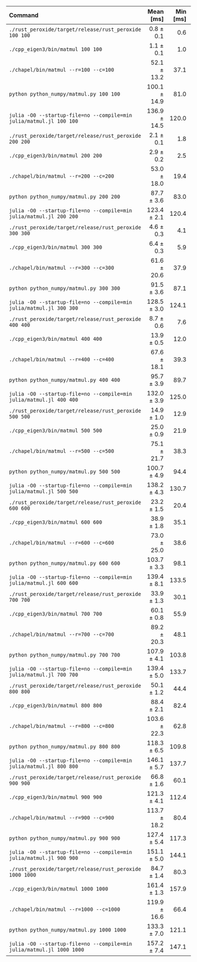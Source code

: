 | Command | Mean [ms] | Min [ms] | Max [ms] | Relative |
|:---|---:|---:|---:|---:|
| `./rust_peroxide/target/release/rust_peroxide 100 100` | 0.8 ± 0.1 | 0.6 | 1.5 | 1.00 |
| `./cpp_eigen3/bin/matmul 100 100` | 1.1 ± 0.1 | 1.0 | 1.8 | 1.41 ± 0.21 |
| `./chapel/bin/matmul --r=100 --c=100` | 52.1 ± 13.2 | 37.1 | 87.5 | 64.82 ± 18.18 |
| `python python_numpy/matmul.py 100 100` | 100.1 ± 14.9 | 81.0 | 129.6 | 124.61 ± 23.89 |
| `julia -O0 --startup-file=no --compile=min julia/matmul.jl 100 100` | 136.9 ± 14.5 | 120.0 | 164.5 | 170.38 ± 27.30 |
| `./rust_peroxide/target/release/rust_peroxide 200 200` | 2.1 ± 0.1 | 1.8 | 2.7 | 2.62 ± 0.35 |
| `./cpp_eigen3/bin/matmul 200 200` | 2.9 ± 0.2 | 2.5 | 4.2 | 3.59 ± 0.49 |
| `./chapel/bin/matmul --r=200 --c=200` | 53.0 ± 18.0 | 19.4 | 95.2 | 66.01 ± 23.72 |
| `python python_numpy/matmul.py 200 200` | 87.7 ± 3.6 | 83.0 | 94.6 | 109.21 ± 13.88 |
| `julia -O0 --startup-file=no --compile=min julia/matmul.jl 200 200` | 123.4 ± 2.1 | 120.4 | 128.0 | 153.63 ± 18.66 |
| `./rust_peroxide/target/release/rust_peroxide 300 300` | 4.6 ± 0.3 | 4.1 | 5.5 | 5.73 ± 0.76 |
| `./cpp_eigen3/bin/matmul 300 300` | 6.4 ± 0.3 | 5.9 | 7.5 | 8.00 ± 1.03 |
| `./chapel/bin/matmul --r=300 --c=300` | 61.6 ± 20.6 | 37.9 | 101.6 | 76.67 ± 27.21 |
| `python python_numpy/matmul.py 300 300` | 91.5 ± 3.6 | 87.1 | 101.1 | 113.94 ± 14.41 |
| `julia -O0 --startup-file=no --compile=min julia/matmul.jl 300 300` | 128.5 ± 3.0 | 124.1 | 133.6 | 159.89 ± 19.60 |
| `./rust_peroxide/target/release/rust_peroxide 400 400` | 8.7 ± 0.6 | 7.6 | 9.7 | 10.89 ± 1.48 |
| `./cpp_eigen3/bin/matmul 400 400` | 13.9 ± 0.5 | 12.0 | 16.3 | 17.35 ± 2.18 |
| `./chapel/bin/matmul --r=400 --c=400` | 67.6 ± 18.1 | 39.3 | 101.6 | 84.15 ± 24.67 |
| `python python_numpy/matmul.py 400 400` | 95.7 ± 3.9 | 89.7 | 104.7 | 119.13 ± 15.15 |
| `julia -O0 --startup-file=no --compile=min julia/matmul.jl 400 400` | 132.0 ± 3.9 | 125.0 | 140.2 | 164.33 ± 20.35 |
| `./rust_peroxide/target/release/rust_peroxide 500 500` | 14.9 ± 1.0 | 12.9 | 16.4 | 18.56 ± 2.53 |
| `./cpp_eigen3/bin/matmul 500 500` | 25.0 ± 0.9 | 21.9 | 25.7 | 31.05 ± 3.89 |
| `./chapel/bin/matmul --r=500 --c=500` | 75.1 ± 21.7 | 38.3 | 112.1 | 93.42 ± 29.22 |
| `python python_numpy/matmul.py 500 500` | 100.7 ± 4.9 | 94.4 | 114.5 | 125.28 ± 16.27 |
| `julia -O0 --startup-file=no --compile=min julia/matmul.jl 500 500` | 138.2 ± 4.3 | 130.7 | 147.7 | 171.97 ± 21.39 |
| `./rust_peroxide/target/release/rust_peroxide 600 600` | 23.2 ± 1.5 | 20.4 | 29.9 | 28.93 ± 3.93 |
| `./cpp_eigen3/bin/matmul 600 600` | 38.9 ± 1.8 | 35.1 | 40.8 | 48.45 ± 6.23 |
| `./chapel/bin/matmul --r=600 --c=600` | 73.0 ± 25.0 | 38.6 | 129.1 | 90.81 ± 33.03 |
| `python python_numpy/matmul.py 600 600` | 103.7 ± 3.3 | 98.1 | 108.8 | 129.05 ± 16.05 |
| `julia -O0 --startup-file=no --compile=min julia/matmul.jl 600 600` | 139.4 ± 8.1 | 133.5 | 170.0 | 173.52 ± 23.18 |
| `./rust_peroxide/target/release/rust_peroxide 700 700` | 33.9 ± 1.3 | 30.1 | 36.9 | 42.16 ± 5.33 |
| `./cpp_eigen3/bin/matmul 700 700` | 60.1 ± 0.8 | 55.9 | 60.9 | 74.82 ± 9.06 |
| `./chapel/bin/matmul --r=700 --c=700` | 89.2 ± 20.3 | 48.1 | 126.7 | 111.04 ± 28.62 |
| `python python_numpy/matmul.py 700 700` | 107.9 ± 4.1 | 103.8 | 119.0 | 134.26 ± 16.94 |
| `julia -O0 --startup-file=no --compile=min julia/matmul.jl 700 700` | 139.4 ± 5.0 | 133.7 | 155.5 | 173.48 ± 21.78 |
| `./rust_peroxide/target/release/rust_peroxide 800 800` | 50.1 ± 1.2 | 44.4 | 52.2 | 62.36 ± 7.66 |
| `./cpp_eigen3/bin/matmul 800 800` | 88.4 ± 2.1 | 82.4 | 90.2 | 109.98 ± 13.49 |
| `./chapel/bin/matmul --r=800 --c=800` | 103.6 ± 22.3 | 62.8 | 137.7 | 128.93 ± 31.78 |
| `python python_numpy/matmul.py 800 800` | 118.3 ± 6.5 | 109.8 | 132.2 | 147.30 ± 19.46 |
| `julia -O0 --startup-file=no --compile=min julia/matmul.jl 800 800` | 146.1 ± 5.7 | 137.7 | 158.1 | 181.81 ± 23.01 |
| `./rust_peroxide/target/release/rust_peroxide 900 900` | 66.8 ± 1.6 | 60.1 | 70.3 | 83.11 ± 10.19 |
| `./cpp_eigen3/bin/matmul 900 900` | 121.3 ± 4.1 | 112.4 | 124.9 | 150.99 ± 18.86 |
| `./chapel/bin/matmul --r=900 --c=900` | 113.7 ± 18.2 | 80.4 | 142.2 | 141.46 ± 28.38 |
| `python python_numpy/matmul.py 900 900` | 127.4 ± 5.4 | 117.3 | 135.4 | 158.55 ± 20.23 |
| `julia -O0 --startup-file=no --compile=min julia/matmul.jl 900 900` | 151.1 ± 5.0 | 144.1 | 159.7 | 188.04 ± 23.45 |
| `./rust_peroxide/target/release/rust_peroxide 1000 1000` | 84.7 ± 1.4 | 80.3 | 87.6 | 105.47 ± 12.81 |
| `./cpp_eigen3/bin/matmul 1000 1000` | 161.4 ± 1.3 | 157.9 | 163.5 | 200.86 ± 24.22 |
| `./chapel/bin/matmul --r=1000 --c=1000` | 119.9 ± 16.6 | 66.4 | 142.6 | 149.21 ± 27.37 |
| `python python_numpy/matmul.py 1000 1000` | 133.3 ± 7.0 | 121.1 | 145.3 | 165.88 ± 21.80 |
| `julia -O0 --startup-file=no --compile=min julia/matmul.jl 1000 1000` | 157.2 ± 7.4 | 147.1 | 173.5 | 195.61 ± 25.28 |
